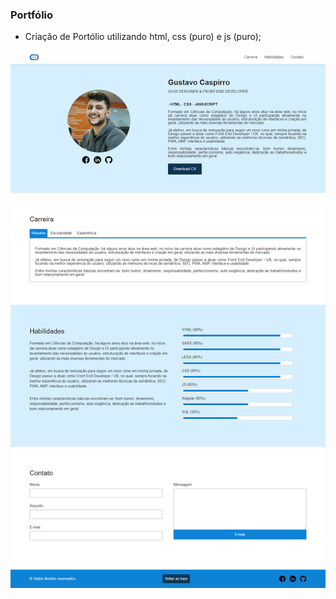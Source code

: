 ### Portfólio

- Criação de Portólio utilizando html, css (puro) e js (puro);

![Projeto Porfólio](https://github.com/GustavoCaspirro/Portfolio-HTML-CSS-JS/blob/master/img/portfolio.png)
